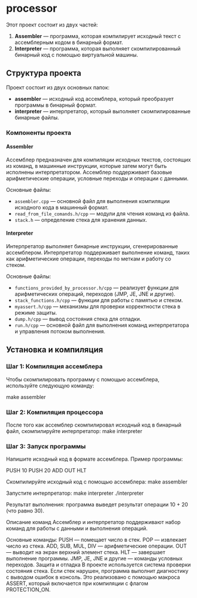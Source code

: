 # processor

Этот проект состоит из двух частей:

1. **Assembler** — программа, которая компилирует исходный текст с ассемблерным кодом в бинарный формат.
2. **Interpreter** — программа, которая выполняет скомпилированный бинарный код с помощью виртуальной машины.

## Структура проекта

Проект состоит из двух основных папок:

- **assembler** — исходный код ассемблера, который преобразует программы в бинарный формат.
- **interpreter** — интерпретатор, который выполняет скомпилированные бинарные файлы.

### Компоненты проекта

#### Assembler

Ассемблер предназначен для компиляции исходных текстов, состоящих из команд, в машинные инструкции, которые затем могут быть исполнены интерпретатором. Ассемблер поддерживает базовые арифметические операции, условные переходы и операции с данными.

Основные файлы:
- `assembler.cpp` — основной файл для выполнения компиляции исходного кода в машинный формат.
- `read_from_file_comands.h/cpp` — модули для чтения команд из файла.
- `stack.h` — определение стека для хранения данных.

#### Interpreter

Интерпретатор выполняет бинарные инструкции, сгенерированные ассемблером. Интерпретатор поддерживает выполнение команд, таких как арифметические операции, переходы по меткам и работу со стеком.

Основные файлы:
- `functions_provided_by_processor.h/cpp` — реализует функции для арифметических операций, переходов (JMP, JE, JNE и другие).
- `stack_functions.h/cpp` — функции для работы с памятью и стеком.
- `myassert.h/cpp` — механизмы для проверки корректности стека в режиме защиты.
- `dump.h/cpp` — вывод состояния стека для отладки.
- `run.h/cpp` — основной файл для выполнения команд интерпретатора и управления потоком выполнения.

## Установка и компиляция

### Шаг 1: Компиляция ассемблера
Чтобы скомпилировать программу с помощью ассемблера, используйте следующую команду:

make assembler

### Шаг 2: Компиляция процессора
После того как ассемблер скомпилировал исходный код в бинарный файл, скомпилируйте интерпретатор:
make interpreter

### Шаг 3: Запуск программы
Напишите исходный код в формате ассемблера. Пример программы:

PUSH 10
PUSH 20
ADD
OUT
HLT

Скомпилируйте исходный код с помощью ассемблера:
make assembler

Запустите интерпретатор:
make interpreter
./interpreter

Результат выполнения: программа выведет результат операции 10 + 20 (что равно 30).

Описание команд
Ассемблер и интерпретатор поддерживают набор команд для работы с данными и выполнения операций.

Основные команды:
PUSH — помещает число в стек.
POP — извлекает число из стека.
ADD, SUB, MUL, DIV — арифметические операции.
OUT — выводит на экран верхний элемент стека.
HLT — завершает выполнение программы.
JMP, JE, JNE и другие — команды условных переходов.
Защита и отладка
В проекте используется система проверки состояния стека. Если стек нарушен, программа выполнит диагностику с выводом ошибок в консоль. Это реализовано с помощью макроса ASSERT, который включается при компиляции с флагом PROTECTION_ON.
